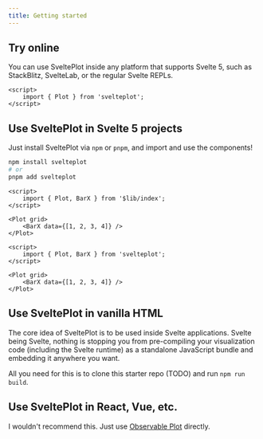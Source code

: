 ```yaml
---
title: Getting started
---
```


## Try online

You can use SveltePlot inside any platform that supports Svelte 5, such as StackBlitz, SvelteLab, or the regular Svelte REPLs.

```svelte
<script>
    import { Plot } from 'svelteplot';
</script>
```

## Use SveltePlot in Svelte 5 projects

Just install SveltePlot via `npm` or `pnpm`, and import and use the components!

```sh
npm install svelteplot
# or
pnpm add svelteplot
```

```svelte live
<script>
    import { Plot, BarX } from '$lib/index';
</script>

<Plot grid>
    <BarX data={[1, 2, 3, 4]} />
</Plot>
```

```svelte
<script>
    import { Plot, BarX } from 'svelteplot';
</script>

<Plot grid>
    <BarX data={[1, 2, 3, 4]} />
</Plot>
```

## Use SveltePlot in vanilla HTML

The core idea of SveltePlot is to be used inside Svelte applications. Svelte being Svelte, nothing is stopping you from pre-compiling your visualization code (including the Svelte runtime) as a standalone JavaScript bundle and embedding it anywhere you want.

All you need for this is to clone this starter repo (TODO) and run `npm run build`.

## Use SveltePlot in React, Vue, etc.

I wouldn't recommend this. Just use [Observable Plot](https://observablehq.com/plot/getting-started#plot-in-react) directly.
